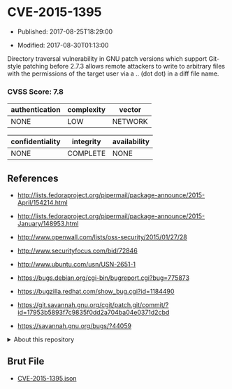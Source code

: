 # CVE-2015-1395

- Published: 2017-08-25T18:29:00

- Modified: 2017-08-30T01:13:00

Directory traversal vulnerability in GNU patch versions which support Git-style patching before 2.7.3 allows remote attackers to write to arbitrary files with the permissions of the target user via a .. (dot dot) in a diff file name.

### CVSS Score: **7.8**

| authentication | complexity | vector |
| --- | --- | --- |
| NONE | LOW | NETWORK |

| confidentiality | integrity | availability |
| --- | --- | --- |
| NONE | COMPLETE | NONE |

## References

* http://lists.fedoraproject.org/pipermail/package-announce/2015-April/154214.html

* http://lists.fedoraproject.org/pipermail/package-announce/2015-January/148953.html

* http://www.openwall.com/lists/oss-security/2015/01/27/28

* http://www.securityfocus.com/bid/72846

* http://www.ubuntu.com/usn/USN-2651-1

* https://bugs.debian.org/cgi-bin/bugreport.cgi?bug=775873

* https://bugzilla.redhat.com/show_bug.cgi?id=1184490

* https://git.savannah.gnu.org/cgit/patch.git/commit/?id=17953b5893f7c9835f0dd2a704ba04e0371d2cbd

* https://savannah.gnu.org/bugs/?44059

<details>
<summary>About this repository</summary> 

  This repository is part of the project [Live Hack CVE](https://github.com/Live-Hack-CVE). Main website can be found [www.live-hack.org](https://www.live-hack.org) 
  
  Made by [Sn0wAlice](https://github.com/Sn0wAlice) for the people that care about security and need to have a feed of the latest CVEs. Hope you enjoy it, don't forget to star the repo and follow me on [Twitter](https://twitter.com/Sn0wAlice) and [Github](https://github.com/Sn0wAlice). And that is my [personnal website](https://www.alice-snow.me/)

  - [Home Page](https://github.com/Live-Hack-CVE)
  - [Framework](https://github.com/Live-Hack-CVE/cve-framework)
  - [CVE database](https://github.com/Live-Hack-CVE/full_database)
  - [Changelog](https://github.com/Live-Hack-CVE/Changelog)
</details>

## Brut File

* [CVE-2015-1395.json](https://raw.githubusercontent.com/Live-Hack-CVE/full_database/main/cves/2015/CVE-2015-1395.json)

